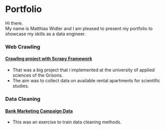 # Portfolio
Hi there.\
My name is Matthias Widler and I am pleased to present my portfolio to showcase my skills as a data engineer.

### Web Crawling
#### [Crawling project with Scrapy Framework](./Data_Mining/real_estate_data)
- That was a big project that i implemented at the university of applied sciences of the Grisons.
- The aim was to collect data on available rental apartments for scientific studies.

### Data Cleaning
#### [Bank Marketing Campaign Data](./Data_Cleaning/Bank_Marketing_Campaign_Data)
- This was an exercise to train data cleaning methods.
